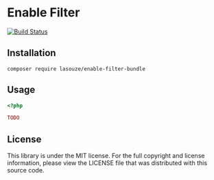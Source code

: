 Enable Filter
===========

[![Build Status](https://travis-ci.org/lasouze/EnableFilterBundle.svg?branch=master)](https://travis-ci.org/lasouze/EnableFilterBundle)

Installation
------------

    composer require lasouze/enable-filter-bundle

Usage
-----


```php
<?php

TODO
```

License
-------

This library is under the MIT license. For the full copyright and license
information, please view the LICENSE file that was distributed with this source
code.


